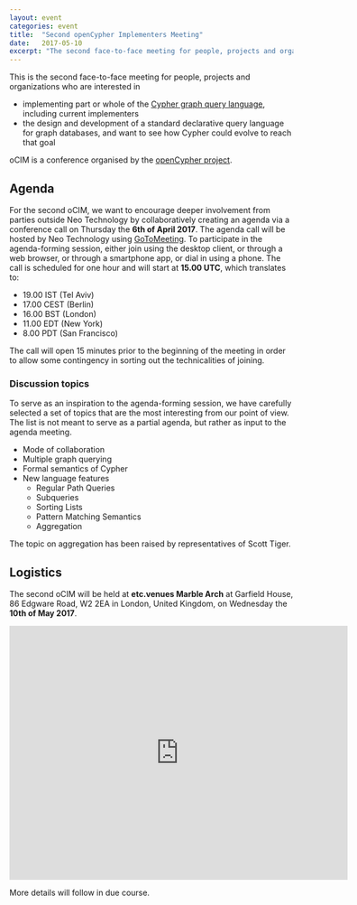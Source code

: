 ```yaml
---
layout: event
categories: event
title:  "Second openCypher Implementers Meeting"
date:   2017-05-10
excerpt: "The second face-to-face meeting for people, projects and organizations interested in participating in the openCypher project, with the goal of creating a standard language based on Cypher for querying graphs.."
---
```

This is the second face-to-face meeting for people, projects and organizations who are interested in

* implementing part or whole of the [Cypher graph query language](https://neo4j.com/developer/cypher/), including current implementers
* the design and development of a standard declarative query language for graph databases, and want to see how Cypher could evolve to reach that goal

oCIM is a conference organised by the [openCypher project](http://www.opencypher.org).

## Agenda

For the second oCIM, we want to encourage deeper involvement from parties outside Neo Technology by collaboratively creating an agenda via a conference call on Thursday the **6th of April 2017**.
The agenda call will be hosted by Neo Technology using [GoToMeeting](https://www.gotomeeting.com/).
To participate in the agenda-forming session, either join using the desktop client, or through a web browser, or through a smartphone app, or dial in using a phone.
The call is scheduled for one hour and will start at **15.00 UTC**, which translates to:

* 19.00 IST (Tel Aviv)
* 17.00 CEST (Berlin)
* 16.00 BST (London)
* 11.00 EDT (New York)
* 8.00 PDT (San Francisco)

The call will open 15 minutes prior to the beginning of the meeting in order to allow some contingency in sorting out the technicalities of joining.

### Discussion topics

To serve as an inspiration to the agenda-forming session, we have carefully selected a set of topics that are the most interesting from our point of view.
The list is not meant to serve as a partial agenda, but rather as input to the agenda meeting.

* Mode of collaboration
* Multiple graph querying
* Formal semantics of Cypher
* New language features
  * Regular Path Queries
  * Subqueries
  * Sorting Lists
  * Pattern Matching Semantics
  * Aggregation

The topic on aggregation has been raised by representatives of Scott Tiger.

## Logistics

The second oCIM will be held at **etc.venues Marble Arch** at Garfield House, 86 Edgware Road, W2 2EA in London, United Kingdom, on Wednesday the **10th of May 2017**.

<iframe src="https://www.google.com/maps/embed?pb=!1m18!1m12!1m3!1d655.3306178401593!2d-0.16368293312351984!3d51.51539565196469!2m3!1f0!2f0!3f0!3m2!1i1024!2i768!4f13.1!3m3!1m2!1s0x48761acaa3df49ed%3A0x23f0c6bb528aea95!2setc.venues+Marble+Arch!5e0!3m2!1sen!2sse!4v1490365633315" width="600" height="450" frameborder="0" style="border:0" allowfullscreen></iframe>

More details will follow in due course.
